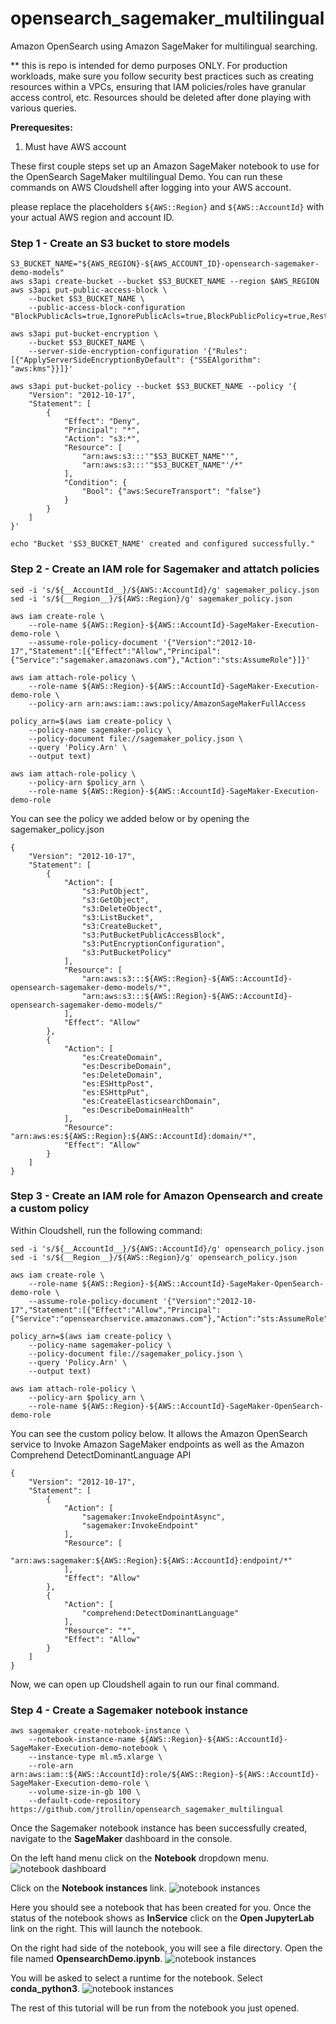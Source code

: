# opensearch_sagemaker_multilingual
Amazon OpenSearch using Amazon SageMaker for multilingual searching.

** this is repo is intended for demo purposes ONLY. For production workloads, make sure you follow security best practices such as creating resources within a VPCs, ensuring that IAM policies/roles have granular access control, etc. Resources should be deleted after done playing with various queries.

 **Prerequesites:**
 1. Must have AWS account

These first couple steps set up an Amazon SageMaker notebook to use for the OpenSearch SageMaker multilingual Demo. You can run these commands on AWS Cloudshell after logging into your AWS account.

please replace the placeholders ```${AWS::Region}``` and ```${AWS::AccountId}``` with your actual AWS region and account ID.

### Step 1 - Create an S3 bucket to store models
```
S3_BUCKET_NAME="${AWS_REGION}-${AWS_ACCOUNT_ID}-opensearch-sagemaker-demo-models"
aws s3api create-bucket --bucket $S3_BUCKET_NAME --region $AWS_REGION
aws s3api put-public-access-block \
    --bucket $S3_BUCKET_NAME \
    --public-access-block-configuration "BlockPublicAcls=true,IgnorePublicAcls=true,BlockPublicPolicy=true,RestrictPublicBuckets=true"
```
```
aws s3api put-bucket-encryption \
    --bucket $S3_BUCKET_NAME \
    --server-side-encryption-configuration '{"Rules": [{"ApplyServerSideEncryptionByDefault": {"SSEAlgorithm": "aws:kms"}}]}'
```
```
aws s3api put-bucket-policy --bucket $S3_BUCKET_NAME --policy '{
    "Version": "2012-10-17",
    "Statement": [
        {
            "Effect": "Deny",
            "Principal": "*",
            "Action": "s3:*",
            "Resource": [
                "arn:aws:s3:::'"$S3_BUCKET_NAME"'",
                "arn:aws:s3:::'"$S3_BUCKET_NAME"'/*"
            ],
            "Condition": {
                "Bool": {"aws:SecureTransport": "false"}
            }
        }
    ]
}'

echo "Bucket '$S3_BUCKET_NAME' created and configured successfully."
```

### Step 2 - Create an IAM role for Sagemaker and attatch policies
```
sed -i 's/${__AccountId__}/${AWS::AccountId}/g' sagemaker_policy.json
sed -i 's/${__Region__}/${AWS::Region}/g' sagemaker_policy.json

aws iam create-role \
    --role-name ${AWS::Region}-${AWS::AccountId}-SageMaker-Execution-demo-role \
    --assume-role-policy-document '{"Version":"2012-10-17","Statement":[{"Effect":"Allow","Principal":{"Service":"sagemaker.amazonaws.com"},"Action":"sts:AssumeRole"}]}'
```
```
aws iam attach-role-policy \
    --role-name ${AWS::Region}-${AWS::AccountId}-SageMaker-Execution-demo-role \
    --policy-arn arn:aws:iam::aws:policy/AmazonSageMakerFullAccess

policy_arn=$(aws iam create-policy \
    --policy-name sagemaker-policy \
    --policy-document file://sagemaker_policy.json \
    --query 'Policy.Arn' \
    --output text)
    
aws iam attach-role-policy \
    --policy-arn $policy_arn \
    --role-name ${AWS::Region}-${AWS::AccountId}-SageMaker-Execution-demo-role
```
You can see the policy we added below or by opening the sagemaker_policy.json
```
{
	"Version": "2012-10-17",
	"Statement": [
		{
			"Action": [
				"s3:PutObject",
                "s3:GetObject",
                "s3:DeleteObject",
                "s3:ListBucket",
                "s3:CreateBucket",
                "s3:PutBucketPublicAccessBlock",
                "s3:PutEncryptionConfiguration",
                "s3:PutBucketPolicy"
			],
			"Resource": [
				"arn:aws:s3:::${AWS::Region}-${AWS::AccountId}-opensearch-sagemaker-demo-models/*",
				"arn:aws:s3:::${AWS::Region}-${AWS::AccountId}-opensearch-sagemaker-demo-models/"
			],
			"Effect": "Allow"
		},
		{
			"Action": [
				"es:CreateDomain",
				"es:DescribeDomain",
				"es:DeleteDomain",
				"es:ESHttpPost",
				"es:ESHttpPut",
				"es:CreateElasticsearchDomain",
				"es:DescribeDomainHealth"
			],
			"Resource": "arn:aws:es:${AWS::Region}:${AWS::AccountId}:domain/*",
			"Effect": "Allow"
		}
	]
}
```

### Step 3 - Create an IAM role for Amazon Opensearch and create a custom policy
Within Cloudshell, run the following command:

```
sed -i 's/${__AccountId__}/${AWS::AccountId}/g' opensearch_policy.json
sed -i 's/${__Region__}/${AWS::Region}/g' opensearch_policy.json

aws iam create-role \
    --role-name ${AWS::Region}-${AWS::AccountId}-SageMaker-OpenSearch-demo-role \
    --assume-role-policy-document '{"Version":"2012-10-17","Statement":[{"Effect":"Allow","Principal":{"Service":"opensearchservice.amazonaws.com"},"Action":"sts:AssumeRole"}]}'

policy_arn=$(aws iam create-policy \
    --policy-name sagemaker-policy \
    --policy-document file://sagemaker_policy.json \
    --query 'Policy.Arn' \
    --output text)
    
aws iam attach-role-policy \
    --policy-arn $policy_arn \
    --role-name ${AWS::Region}-${AWS::AccountId}-SageMaker-OpenSearch-demo-role
```

You can see the custom policy below.  It allows the Amazon OpenSearch service to Invoke Amazon SageMaker endpoints as well as the Amazon Comprehend DetectDominantLanguage API

```
{
	"Version": "2012-10-17",
	"Statement": [
		{
			"Action": [
				"sagemaker:InvokeEndpointAsync",
				"sagemaker:InvokeEndpoint"
			],
			"Resource": [
				"arn:aws:sagemaker:${AWS::Region}:${AWS::AccountId}:endpoint/*"
			],
			"Effect": "Allow"
		},
        {
			"Action": [
                "comprehend:DetectDominantLanguage"
			],
			"Resource": "*",
			"Effect": "Allow"
		}
	]
}
```

Now, we can open up Cloudshell again to run our final command.

### Step 4 - Create a Sagemaker notebook instance
```
aws sagemaker create-notebook-instance \
    --notebook-instance-name ${AWS::Region}-${AWS::AccountId}-SageMaker-Execution-demo-notebook \
    --instance-type ml.m5.xlarge \
    --role-arn arn:aws:iam::${AWS::AccountId}:role/${AWS::Region}-${AWS::AccountId}-SageMaker-Execution-demo-role \
    --volume-size-in-gb 100 \
    --default-code-repository https://github.com/jtrollin/opensearch_sagemaker_multilingual
```

Once the Sagemaker notebook instance has been successfully created, navigate to the **SageMaker** dashboard in the console.

On the left hand menu click on the **Notebook** dropdown menu.
![notebook dashboard](images/notebooks.png)

Click on the **Notebook instances** link.
![notebook instances](images/demo_notebook.png)

Here you should see a notebook that has been created for you. Once the status of the notebook shows as **InService**  click on the **Open JupyterLab** link on the right.  This will launch the notebook.

On the right had side of the notebook, you will see a file directory.  Open the file named **OpensearchDemo.ipynb**.
![notebook instances](images/open_notebook.png)

You will be asked to select a runtime for the notebook.  Select **conda_python3**.
![notebook instances](images/choose_runtime.png)

The rest of this tutorial will be run from the notebook you just opened.
